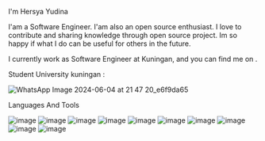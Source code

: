 I'm Hersya Yudina

I'am a Software Engineer. I'am also an open source enthusiast. I love to contribute and sharing knowledge through open source project. Im so happy if what I do can be useful for others in the future.

I currently work as Software Engineer at Kuningan, and you can find me on .

Student University kuningan :


![WhatsApp Image 2024-06-04 at 21 47 20_e6f9da65](https://github.com/HersyaDev11/HersyaDev11/assets/145486775/0b336135-185e-4e89-9756-984ed6cf790c)



Languages And Tools

![image](https://github.com/HersyaDev11/HersyaDev11/assets/145486775/89d5bbff-2103-4ec0-85ac-fa550263dab6)
![image](https://github.com/HersyaDev11/HersyaDev11/assets/145486775/1204583a-94de-400c-8785-05f39af7cbc5)
![image](https://github.com/HersyaDev11/HersyaDev11/assets/145486775/cc7b48fa-f947-40a0-af70-98d0d1a9bac1)
![image](https://github.com/HersyaDev11/HersyaDev11/assets/145486775/804e3d46-2563-4a2e-a766-2e3d457ed6cb)
![image](https://github.com/HersyaDev11/HersyaDev11/assets/145486775/6a5a503a-b905-496e-a6e5-ccaaadedfceb)
![image](https://github.com/HersyaDev11/HersyaDev11/assets/145486775/c0d4e61c-11eb-40b0-a872-05d6fb5deb53)
![image](https://github.com/HersyaDev11/HersyaDev11/assets/145486775/0cdd0005-f0fe-43d5-8917-e15b66a703a0)
![image](https://github.com/HersyaDev11/HersyaDev11/assets/145486775/68ef486d-fa4e-4354-a12f-93ef5ac53a1d)
![image](https://github.com/HersyaDev11/HersyaDev11/assets/145486775/105443e0-6597-49db-8200-a2cf9972438d)
![image](https://github.com/HersyaDev11/HersyaDev11/assets/145486775/41894f70-7ee0-4169-9fa4-d757bb4f089a)








  
